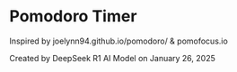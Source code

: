 # Pomodoro Timer 

Inspired by joelynn94.github.io/pomodoro/ & pomofocus.io

Created by DeepSeek R1 AI Model on January 26, 2025